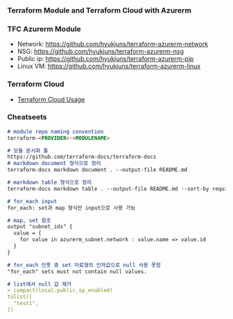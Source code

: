 ### Terraform Module and Terraform Cloud with Azurerm

### TFC Azurerm Module

- Network: https://github.com/hyukjuns/terraform-azurerm-network
- NSG: https://github.com/hyukjuns/terraform-azurerm-nsg
- Public ip: https://github.com/hyukjuns/terraform-azurerm-pip
- Linux VM: https://github.com/hyukjuns/terraform-azurerm-linux


### Terraform Cloud
- [Terraform Cloud Usage](https://github.com/hyukjuns/terraform-cloud-usage)

### Cheatseets
```markdown
# module repo naming convention
terraform-<PROVIDER>-<MODULENAME>

# 모듈 문서화 툴
https://github.com/terraform-docs/terraform-docs
# markdown document 형식으로 정리
terraform-docs markdown document . --output-file README.md

# markdown table 형식으로 정리
terraform-docs markdown table . --output-file README.md --sort-by required

# for_each input
for_each: set과 map 형식만 input으로 사용 가능

# map, set 참조
output "subnet_ids" {
  value = {
    for value in azurerm_subnet.network : value.name => value.id
  }
}

# for_each 인풋 중 set 자료형의 인자값으로 null 사용 못함
"for_each" sets must not contain null values.

# list에서 null 값 제거
> compact(local.public_ip_enabled)
tolist([
  "test1",
])
```